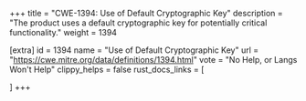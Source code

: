 +++
title = "CWE-1394: Use of Default Cryptographic Key"
description	= "The product uses a default cryptographic key for potentially critical functionality."
weight = 1394

[extra]
id = 1394
name = "Use of Default Cryptographic Key"
url = "https://cwe.mitre.org/data/definitions/1394.html"
vote = "No Help, or Langs Won't Help"
clippy_helps = false
rust_docs_links = [
	
]
+++

